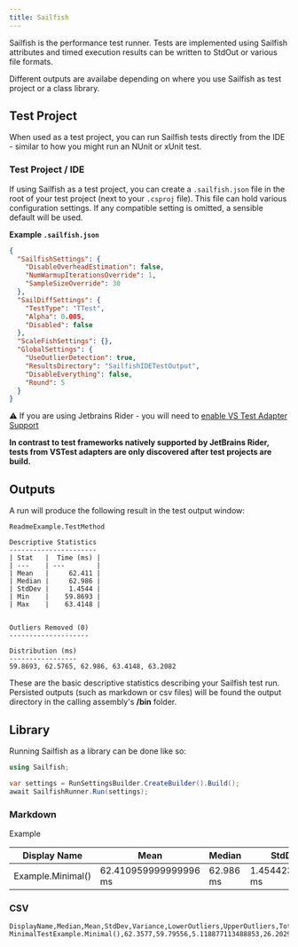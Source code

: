 ```yaml
---
title: Sailfish
---
```


Sailfish is the performance test runner. Tests are implemented using Sailfish attributes and timed execution results can be written to StdOut or various file formats.

Different outputs are availabe depending on where you use Sailfish as test project or a class library.

## Test Project

When used as a test project, you can run Sailfish tests directly from the IDE - similar to how you might run an NUnit or xUnit test.

### Test Project / IDE

If using Sailfish as a test project, you can create a `.sailfish.json` file in the root of your test project (next to your `.csproj` file). This file can hold various configuration settings. If any compatible setting is omitted, a sensible default will be used.

**Example `.sailfish.json`**

```json
{
  "SailfishSettings": {
    "DisableOverheadEstimation": false,
    "NumWarmupIterationsOverride": 1,
    "SampleSizeOverride": 30
  },
  "SailDiffSettings": {
    "TestType": "TTest",
    "Alpha": 0.005,
    "Disabled": false
  },
  "ScaleFishSettings": {},
  "GlobalSettings": {
    "UseOutlierDetection": true,
    "ResultsDirectory": "SailfishIDETestOutput",
    "DisableEverything": false,
    "Round": 5
  }
}
```


⚠️ If you are using Jetbrains Rider - you will need to [enable VS Test Adapter Support](https://www.jetbrains.com/help/rider/Reference__Options__Tools__Unit_Testing__VSTest.html)

**In contrast to test frameworks natively supported by JetBrains Rider, tests from VSTest adapters are only discovered after test projects are build.**


## Outputs

A run will produce the following result in the test output window:

```
ReadmeExample.TestMethod

Descriptive Statistics
----------------------
| Stat   |  Time (ms) |
| ---    | ---        |
| Mean   |     62.411 |
| Median |     62.986 |
| StdDev |     1.4544 |
| Min    |    59.8693 |
| Max    |    63.4148 |


Outliers Removed (0)
--------------------

Distribution (ms)
-----------------
59.8693, 62.5765, 62.986, 63.4148, 63.2082
```

These are the basic descriptive statistics describing your Sailfish test run. Persisted outputs (such as markdown or csv files) will be found the output directory in the calling assembly's **/bin** folder.

## Library

Running Sailfish as a library can be done like so:

```csharp
using Sailfish;

var settings = RunSettingsBuilder.CreateBuilder().Build();
await SailfishRunner.Run(settings);
```

### Markdown


Example

| Display Name                 | Mean                  | Median    | StdDev (N=5)          | Variance          |
| ---------------------------- | --------------------- | --------- | --------------------- | ----------------- |
| Example.Minimal() | 62.410959999999996 ms | 62.986 ms | 1.4544239763562794 ms | 2.115349103000011 |

### CSV

```csv
DisplayName,Median,Mean,StdDev,Variance,LowerOutliers,UpperOutliers,TotalNumOutliers,SampleSize,RawExecutionResults
MinimalTestExample.Minimal(),62.3577,59.79556,5.118877113488853,26.202902902999977,,,0,5,"61.0641,62.370000000000005,62.4878,50.6982,62.3577"
```
